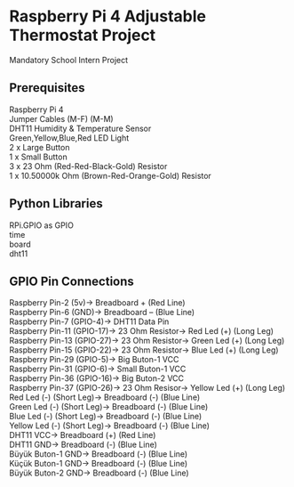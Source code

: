 # Raspberry Pi 4 Adjustable Thermostat Project<br>
Mandatory School Intern Project <br>
## Prerequisites <br>
Raspberry Pi 4 <br>
Jumper Cables (M-F) (M-M) <br>
DHT11 Humidity & Temperature Sensor <br>
Green,Yellow,Blue,Red LED Light <br>
2 x Large Button <br>
1 x Small Button <br>
3 x 23 Ohm (Red-Red-Black-Gold) Resistor <br>
1 x 10.50000k Ohm (Brown-Red-Orange-Gold) Resistor <br>

## Python Libraries <br>
RPi.GPIO as GPIO <br>
time <br>
board <br>
dht11 <br>

## GPIO Pin Connections <br>
Raspberry Pin-2 (5v)-> Breadboard + (Red Line)<br>
Raspberry Pin-6 (GND)-> Breadboard – (Blue Line)<br>
Raspberry Pin-7 (GPIO-4)-> DHT11 Data Pin<br>
Raspberry Pin-11 (GPIO-17)-> 23 Ohm Resistor-> Red Led (+) (Long Leg)<br>
Raspberry Pin-13 (GPIO-27)-> 23 Ohm Resistor-> Green Led (+) (Long Leg)<br>
Raspberry Pin-15 (GPIO-22)-> 23 Ohm Resistor-> Blue Led (+) (Long Leg)<br>
Raspberry Pin-29 (GPIO-5)-> Big Buton-1 VCC<br>
Raspberry Pin-31 (GPIO-6)-> Small Buton-1 VCC<br>
Raspberry Pin-36 (GPIO-16)-> Big Buton-2 VCC<br>
Raspberry Pin-37 (GPIO-26)-> 23 Ohm Resisor-> Yellow Led (+) (Long Leg)<br>
Red Led (-) (Short Leg)-> Breadboard (-) (Blue Line)<br>
Green Led (-) (Short Leg)-> Breadboard (-) (Blue Line)<br>
Blue Led (-) (Short Leg)-> Breadboard (-) (Blue Line)<br>
Yellow Led (-) (Short Leg)-> Breadboard (-) (Blue Line)<br>
DHT11 VCC-> Breadboard (+) (Red Line)<br>
DHT11 GND-> Breadboard (-) (Blue Line)<br>
Büyük Buton-1 GND-> Breadboard (-) (Blue Line)<br>
Küçük Buton-1 GND-> Breadboard (-) (Blue Line)<br>
Büyük Buton-2 GND-> Breadboard (-) (Blue Line)<br>

